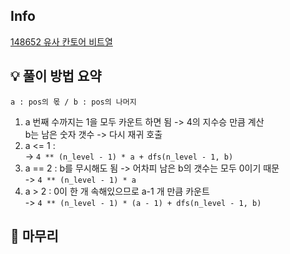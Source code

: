 ## Info
[148652 유사 칸토어 비트열](https://school.programmers.co.kr/learn/courses/30/lessons/148652)

## 💡 풀이 방법 요약
`a : pos의 몫 / b : pos의 나머지`

1. a 번째 수까지는 1을 모두 카운트 하면 됨 -> 4의 지수승 만큼 계산  
    b는 남은 숫자 갯수 -> 다시 재귀 호출 
2. a <= 1 :  
    -> `4 ** (n_level - 1) * a + dfs(n_level - 1, b)`
3. a == 2 : b를 무시해도 됨 -> 어차피 남은 b의 갯수는 모두 0이기 때문   
    -> `4 ** (n_level - 1) * a`
4. a > 2 : 0이 한 개 속해있으므로 a-1 개 만큼 카운트   
    -> `4 ** (n_level - 1) * (a - 1) + dfs(n_level - 1, b)`

## 🙂 마무리

